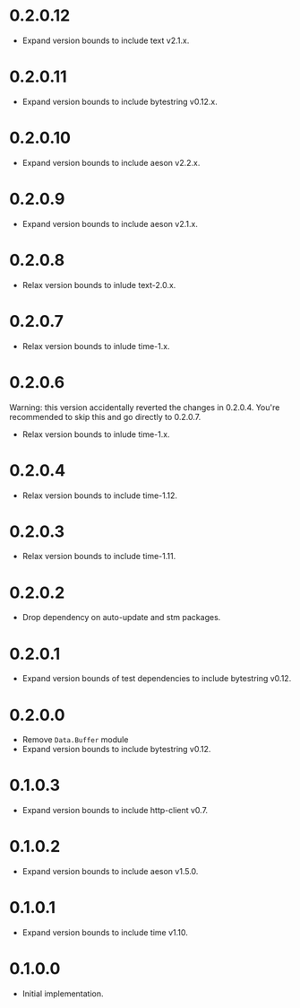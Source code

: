 # 0.2.0.12

- Expand version bounds to include text v2.1.x.

# 0.2.0.11

- Expand version bounds to include bytestring v0.12.x.

# 0.2.0.10

- Expand version bounds to include aeson v2.2.x.

# 0.2.0.9

- Expand version bounds to include aeson v2.1.x.

# 0.2.0.8

- Relax version bounds to inlude text-2.0.x.

# 0.2.0.7

- Relax version bounds to inlude time-1.x.

# 0.2.0.6

Warning: this version accidentally reverted the changes in 0.2.0.4. You're
recommended to skip this and go directly to 0.2.0.7.

- Relax version bounds to inlude time-1.x.

# 0.2.0.4

- Relax version bounds to include time-1.12.

# 0.2.0.3

- Relax version bounds to include time-1.11.

# 0.2.0.2

- Drop dependency on auto-update and stm packages.

# 0.2.0.1

- Expand version bounds of test dependencies to include bytestring v0.12.

# 0.2.0.0

- Remove `Data.Buffer` module
- Expand version bounds to include bytestring v0.12.

# 0.1.0.3

- Expand version bounds to include http-client v0.7.

# 0.1.0.2

- Expand version bounds to include aeson v1.5.0.

# 0.1.0.1

- Expand version bounds to include time v1.10.

# 0.1.0.0

- Initial implementation.
